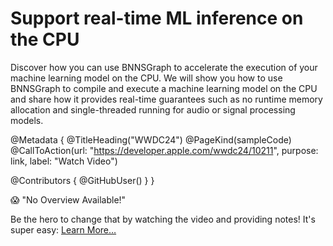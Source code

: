 # Support real-time ML inference on the CPU

Discover how you can use BNNSGraph to accelerate the execution of your machine learning model on the CPU. We will show you how to use BNNSGraph to compile and execute a machine learning model on the CPU and share how it provides real-time guarantees such as no runtime memory allocation and single-threaded running for audio or signal processing models.

@Metadata {
   @TitleHeading("WWDC24")
   @PageKind(sampleCode)
   @CallToAction(url: "https://developer.apple.com/wwdc24/10211", purpose: link, label: "Watch Video")

   @Contributors {
      @GitHubUser(<replace this with your GitHub handle>)
   }
}

😱 "No Overview Available!"

Be the hero to change that by watching the video and providing notes! It's super easy:
 [Learn More…](https://wwdcnotes.com/documentation/wwdcnotes/contributing)
